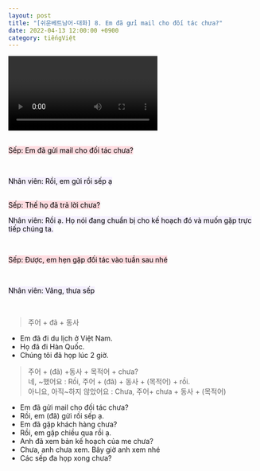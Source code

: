 ```yaml
---
layout: post
title: "[쉬운베트남어-대화] 8. Em đã gửi mail cho đối tác chưa?"
date: 2022-04-13 12:00:00 +0900
category: tiếngViệt
---
```


<div class="video-container">
    <video id="player" class="video-js vjs-default-skin vjs-big-play-centered" data-json="/public/json/쉬운베트남어-대화8과.json"></video>
</div>

<br>

<mark style="background-color: #ffdce0">Sếp: Em đã gửi mail cho đối tác chưa?</mark>

<br>

<mark style="background-color: #f5f0ff">Nhân viên: Rồi, em gửi rồi sếp ạ</mark>

<br>
<mark style="background-color: #ffdce0">Sếp: Thế họ đã trả lời chưa?</mark>

<br>

<mark style="background-color: #f5f0ff">Nhân viên: Rồi ạ. Họ nói đang chuẩn bị cho kế hoạch đó và muốn gặp trực tiếp chúng ta.</mark>

<br>

<mark style="background-color: #ffdce0">Sếp: Được, em hẹn gặp đối tác vào tuần sau nhé</mark>

<br>

<mark style="background-color: #f5f0ff">Nhân viên: Vâng, thưa sếp</mark>

<br>

> 주어 + đã + 동사
- Em đã đi du lịch ở Việt Nam.
- Họ đã đi Hàn Quốc.
- Chúng tôi đã họp lúc 2 giờ.

> 주어 + (đã) +동사 + 목적어 + chưa?<br>
> 네, ~했어요 : Rồi, 주어 + (đã) + 동사 + (목적어) + rồi.<br>
> 아니요, 아직~하지 않았어요 : Chưa, 주어+ chưa + 동사 + (목적어) <br>
- Em đã gửi mail cho đối tác chưa?
- Rồi, em (đã) gửi rồi sếp ạ.
- Em đã gặp khách hàng chưa?
- Rồi, em gặp chiều qua rồi ạ.
- Anh đã xem bản kế hoạch của me chưa?
- Chưa, anh chưa xem. Bây giờ anh xem nhé
- Các sếp đa họp xong chưa?
